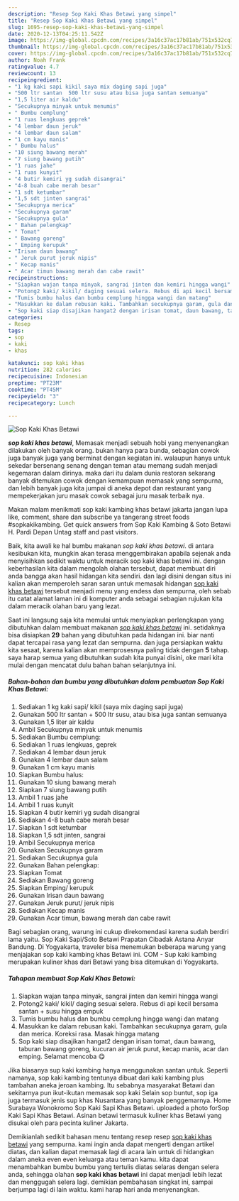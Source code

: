 ```yaml
---
description: "Resep Sop Kaki Khas Betawi yang simpel"
title: "Resep Sop Kaki Khas Betawi yang simpel"
slug: 1695-resep-sop-kaki-khas-betawi-yang-simpel
date: 2020-12-13T04:25:11.542Z
image: https://img-global.cpcdn.com/recipes/3a16c37ac17b81ab/751x532cq70/sop-kaki-khas-betawi-foto-resep-utama.jpg
thumbnail: https://img-global.cpcdn.com/recipes/3a16c37ac17b81ab/751x532cq70/sop-kaki-khas-betawi-foto-resep-utama.jpg
cover: https://img-global.cpcdn.com/recipes/3a16c37ac17b81ab/751x532cq70/sop-kaki-khas-betawi-foto-resep-utama.jpg
author: Noah Frank
ratingvalue: 4.7
reviewcount: 13
recipeingredient:
- "1 kg kaki sapi kikil saya mix daging sapi juga"
- "500 ltr santan  500 ltr susu atau bisa juga santan semuanya"
- "1,5 liter air kaldu"
- "Secukupnya minyak untuk menumis"
- " Bumbu cemplung"
- "1 ruas lengkuas geprek"
- "4 lembar daun jeruk"
- "4 lembar daun salam"
- "1 cm kayu manis"
- " Bumbu halus"
- "10 siung bawang merah"
- "7 siung bawang putih"
- "1 ruas jahe"
- "1 ruas kunyit"
- "4 butir kemiri yg sudah disangrai"
- "4-8 buah cabe merah besar"
- "1 sdt ketumbar"
- "1,5 sdt jinten sangrai"
- "Secukupnya merica"
- "Secukupnya garam"
- "Secukupnya gula"
- " Bahan pelengkap"
- " Tomat"
- " Bawang goreng"
- " Emping kerupuk"
- "Irisan daun bawang"
- " Jeruk purut jeruk nipis"
- " Kecap manis"
- " Acar timun bawang merah dan cabe rawit"
recipeinstructions:
- "Siapkan wajan tanpa minyak, sangrai jinten dan kemiri hingga wangi"
- "Potong2 kaki/ kikil/ daging sesuai selera. Rebus di api kecil bersama santan + susu hingga empuk"
- "Tumis bumbu halus dan bumbu cemplung hingga wangi dan matang"
- "Masukkan ke dalam rebusan kaki. Tambahkan secukupnya garam, gula dan merica. Koreksi rasa. Masak hingga matang"
- "Sop kaki siap disajikan hangat2 dengan irisan tomat, daun bawang, taburan bawang goreng, kucuran air jeruk purut, kecap manis, acar dan emping. Selamat mencoba 😋"
categories:
- Resep
tags:
- sop
- kaki
- khas

katakunci: sop kaki khas 
nutrition: 282 calories
recipecuisine: Indonesian
preptime: "PT23M"
cooktime: "PT45M"
recipeyield: "3"
recipecategory: Lunch

---
```



![Sop Kaki Khas Betawi](https://img-global.cpcdn.com/recipes/3a16c37ac17b81ab/751x532cq70/sop-kaki-khas-betawi-foto-resep-utama.jpg)

<b><i>sop kaki khas betawi</i></b>, Memasak menjadi sebuah hobi yang menyenangkan dilakukan oleh banyak orang. bukan hanya para bunda, sebagian cowok juga banyak juga yang berminat dengan kegiatan ini. walaupun hanya untuk sekedar bersenang senang dengan teman atau memang sudah menjadi kegemaran dalam dirinya. maka dari itu dalam dunia restoran sekarang banyak ditemukan cowok dengan kemampuan memasak yang sempurna, dan lebih banyak juga kita jumpai di aneka depot dan restaurant yang mempekerjakan juru masak cowok sebagai juru masak terbaik nya.

Makan malam menikmati sop kaki kambing khas betawi jakarta jangan lupa like, comment, share dan subscribe ya tangerang street foods #sopkakikambing. Get quick answers from Sop Kaki Kambing &amp; Soto Betawi H. Pardi Depan Untag staff and past visitors.

Baik, kita awali ke hal bumbu makanan <i>sop kaki khas betawi</i>. di antara kesibukan kita, mungkin akan terasa menggembirakan apabila sejenak anda menyisihkan sedikit waktu untuk meracik sop kaki khas betawi ini. dengan keberhasilan kita dalam mengolah olahan tersebut, dapat membuat diri anda bangga akan hasil hidangan kita sendiri. dan lagi disini dengan situs ini kalian akan memperoleh saran saran untuk memasak hidangan <u>sop kaki khas betawi</u> tersebut menjadi menu yang endess dan sempurna, oleh sebab itu catat alamat laman ini di komputer anda sebagai sebagian rujukan kita dalam meracik olahan baru yang lezat.


Saat ini langsung saja kita memulai untuk menyiapkan perlengkapan yang dibutuhkan dalam membuat makanan <u><i>sop kaki khas betawi</i></u> ini. setidaknya bisa disiapkan <b>29</b> bahan yang dibutuhkan pada hidangan ini. biar nanti dapat tercapai rasa yang lezat dan sempurna. dan juga persiapkan waktu kita sesaat, karena kalian akan memprosesnya paling tidak dengan <b>5</b> tahap. saya harap semua yang dibutuhkan sudah kita punyai disini, oke mari kita mulai dengan mencatat dulu bahan bahan selanjutnya ini.

<!--inarticleads1-->

##### Bahan-bahan dan bumbu yang dibutuhkan dalam pembuatan Sop Kaki Khas Betawi:

1. Sediakan 1 kg kaki sapi/ kikil (saya mix daging sapi juga)
1. Gunakan 500 ltr santan + 500 ltr susu, atau bisa juga santan semuanya
1. Gunakan 1,5 liter air kaldu
1. Ambil Secukupnya minyak untuk menumis
1. Sediakan  Bumbu cemplung:
1. Sediakan 1 ruas lengkuas, geprek
1. Sediakan 4 lembar daun jeruk
1. Gunakan 4 lembar daun salam
1. Gunakan 1 cm kayu manis
1. Siapkan  Bumbu halus:
1. Gunakan 10 siung bawang merah
1. Siapkan 7 siung bawang putih
1. Ambil 1 ruas jahe
1. Ambil 1 ruas kunyit
1. Siapkan 4 butir kemiri yg sudah disangrai
1. Sediakan 4-8 buah cabe merah besar
1. Siapkan 1 sdt ketumbar
1. Siapkan 1,5 sdt jinten, sangrai
1. Ambil Secukupnya merica
1. Gunakan Secukupnya garam
1. Sediakan Secukupnya gula
1. Gunakan  Bahan pelengkap:
1. Siapkan  Tomat
1. Sediakan  Bawang goreng
1. Siapkan  Emping/ kerupuk
1. Gunakan Irisan daun bawang
1. Gunakan  Jeruk purut/ jeruk nipis
1. Sediakan  Kecap manis
1. Gunakan  Acar timun, bawang merah dan cabe rawit


Bagi sebagian orang, warung ini cukup direkomendasi karena sudah berdiri lama yaitu. Sop Kaki Sapi/Soto Betawi Prapatan Cibadak Astana Anyar Bandung. Di Yogyakarta, traveler bisa menemukan beberapa warung yang menjajakan sop kaki kambing khas Betawi ini. COM - Sup kaki kambing merupakan kuliner khas dari Betawi yang bisa ditemukan di Yogyakarta. 

<!--inarticleads2-->

##### Tahapan membuat Sop Kaki Khas Betawi:

1. Siapkan wajan tanpa minyak, sangrai jinten dan kemiri hingga wangi
1. Potong2 kaki/ kikil/ daging sesuai selera. Rebus di api kecil bersama santan + susu hingga empuk
1. Tumis bumbu halus dan bumbu cemplung hingga wangi dan matang
1. Masukkan ke dalam rebusan kaki. Tambahkan secukupnya garam, gula dan merica. Koreksi rasa. Masak hingga matang
1. Sop kaki siap disajikan hangat2 dengan irisan tomat, daun bawang, taburan bawang goreng, kucuran air jeruk purut, kecap manis, acar dan emping. Selamat mencoba 😋


Jika biasanya sup kaki kambing hanya menggunakan santan untuk. Seperti namanya, sop kaki kambing tentunya dibuat dari kaki kambing plus tambahan aneka jeroan kambing. Itu sebabnya masyarakat Betawi dan sekitarnya pun ikut-ikutan memasak sop kaki Selain sop buntut, sop iga juga termasuk jenis sup khas Nusantara yang banyak penggemarnya. Home Surabaya Wonokromo Sop Kaki Sapi Khas Betawi. uploaded a photo forSop Kaki Sapi Khas Betawi. Asinan betawi termasuk kuliner khas Betawi yang disukai oleh para pecinta kuliner Jakarta. 

Demikianlah sedikit bahasan menu tentang resep resep <u>sop kaki khas betawi</u> yang sempurna. kami ingin anda dapat mengerti dengan artikel diatas, dan kalian dapat memasak lagi di acara lain untuk di hidangkan dalam aneka even even keluarga atau teman kamu. kita dapat menambahkan bumbu bumbu yang tertulis diatas selaras dengan selera anda, sehingga olahan <b>sop kaki khas betawi</b> ini dapat menjadi lebih lezat dan menggugah selera lagi. demikian pembahasan singkat ini, sampai berjumpa lagi di lain waktu. kami harap hari anda menyenangkan.

